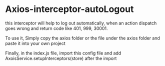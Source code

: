 # Axios-interceptor-autoLogout

this interceptor will help to log out automatically, when an action dispatch goes wrong and return code like 401, 999, 30001.

To use it, Simply copy the axios folder or the file under the axios folder and paste it into your own project

Finally, in the index.js file, import this config file and add
AxoisService.setupInterceptors(store) after the import
